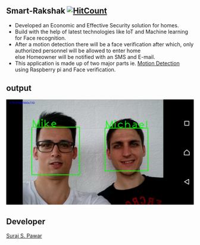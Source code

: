 
## Smart-Rakshak    [![HitCount](http://hits.dwyl.io/ssp4all/Smart-Rakshak.svg)](http://hits.dwyl.io/ssp4all/Smart-Rakshak)


  + Developed an Economic and Effective Security solution for homes.
  + Build with the help of latest technologies like IoT and Machine learning for Face recognition.
  + After a motion detection there will be a face verification after which, only authorized personnel will be allowed to enter home   
    else Homeowner will be notified with an SMS and E-mail.
  + This application is made up of two major parts ie. [Motion Detection](https://github.com/ssp4all/Motion-Detection)  using Raspberry pi and Face verification.



  
## output
![output](demo.jpg)

## Developer
[Suraj S. Pawar](https://github.com/ssp4all)

